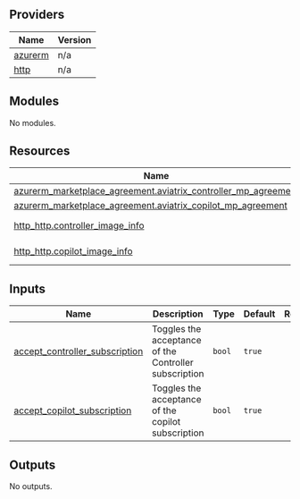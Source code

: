 ## Providers

| Name | Version |
|------|---------|
| <a name="provider_azurerm"></a> [azurerm](#provider\_azurerm) | n/a |
| <a name="provider_http"></a> [http](#provider\_http) | n/a |

## Modules

No modules.

## Resources

| Name | Type |
|------|------|
| [azurerm_marketplace_agreement.aviatrix_controller_mp_agreement](https://registry.terraform.io/providers/hashicorp/azurerm/latest/docs/resources/marketplace_agreement) | resource |
| [azurerm_marketplace_agreement.aviatrix_copilot_mp_agreement](https://registry.terraform.io/providers/hashicorp/azurerm/latest/docs/resources/marketplace_agreement) | resource |
| [http_http.controller_image_info](https://registry.terraform.io/providers/hashicorp/http/latest/docs/data-sources/http) | data source |
| [http_http.copilot_image_info](https://registry.terraform.io/providers/hashicorp/http/latest/docs/data-sources/http) | data source |

## Inputs

| Name | Description | Type | Default | Required |
|------|-------------|------|---------|:--------:|
| <a name="input_accept_controller_subscription"></a> [accept\_controller\_subscription](#input\_accept\_controller\_subscription) | Toggles the acceptance of the Controller subscription | `bool` | `true` | no |
| <a name="input_accept_copilot_subscription"></a> [accept\_copilot\_subscription](#input\_accept\_copilot\_subscription) | Toggles the acceptance of the copilot subscription | `bool` | `true` | no |

## Outputs

No outputs.

